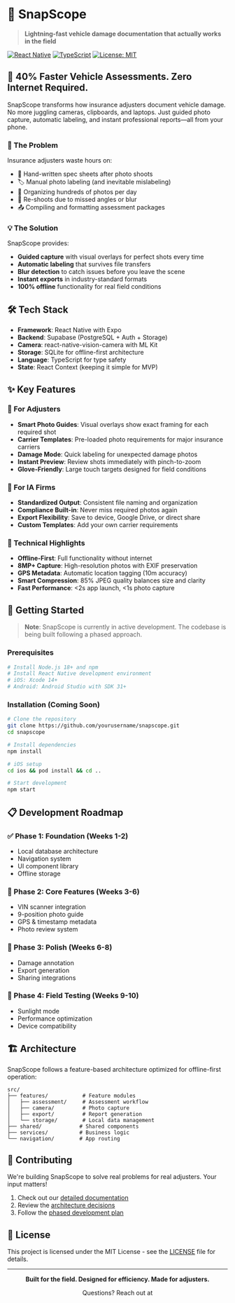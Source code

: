 # 📸 SnapScope

> **Lightning-fast vehicle damage documentation that actually works in the field**

[![React Native](https://img.shields.io/badge/React%20Native-20232A?style=for-the-badge&logo=react&logoColor=61DAFB)](https://reactnative.dev/)
[![TypeScript](https://img.shields.io/badge/TypeScript-007ACC?style=for-the-badge&logo=typescript&logoColor=white)](https://www.typescriptlang.org/)
[![License: MIT](https://img.shields.io/badge/License-MIT-yellow.svg?style=for-the-badge)](LICENSE)

## 🚀 40% Faster Vehicle Assessments. Zero Internet Required.

SnapScope transforms how insurance adjusters document vehicle damage. No more juggling cameras, clipboards, and laptops. Just guided photo capture, automatic labeling, and instant professional reports—all from your phone.

### 🎯 The Problem

Insurance adjusters waste hours on:

- 📝 Hand-written spec sheets after photo shoots
- 🏷️ Manual photo labeling (and inevitable mislabeling)
- 📁 Organizing hundreds of photos per day
- 🔄 Re-shoots due to missed angles or blur
- 📤 Compiling and formatting assessment packages

### 💡 The Solution

SnapScope provides:

- **Guided capture** with visual overlays for perfect shots every time
- **Automatic labeling** that survives file transfers
- **Blur detection** to catch issues before you leave the scene
- **Instant exports** in industry-standard formats
- **100% offline** functionality for real field conditions

## 🛠️ Tech Stack

- **Framework**: React Native with Expo
- **Backend**: Supabase (PostgreSQL + Auth + Storage)
- **Camera**: react-native-vision-camera with ML Kit
- **Storage**: SQLite for offline-first architecture
- **Language**: TypeScript for type safety
- **State**: React Context (keeping it simple for MVP)

## ✨ Key Features

### 📱 For Adjusters

- **Smart Photo Guides**: Visual overlays show exact framing for each required shot
- **Carrier Templates**: Pre-loaded photo requirements for major insurance carriers
- **Damage Mode**: Quick labeling for unexpected damage photos
- **Instant Preview**: Review shots immediately with pinch-to-zoom
- **Glove-Friendly**: Large touch targets designed for field conditions

### 🏢 For IA Firms

- **Standardized Output**: Consistent file naming and organization
- **Compliance Built-in**: Never miss required photos again
- **Export Flexibility**: Save to device, Google Drive, or direct share
- **Custom Templates**: Add your own carrier requirements

### 🔧 Technical Highlights

- **Offline-First**: Full functionality without internet
- **8MP+ Capture**: High-resolution photos with EXIF preservation
- **GPS Metadata**: Automatic location tagging (10m accuracy)
- **Smart Compression**: 85% JPEG quality balances size and clarity
- **Fast Performance**: <2s app launch, <1s photo capture

## 🚦 Getting Started

> **Note**: SnapScope is currently in active development. The codebase is being built following a phased approach.

### Prerequisites

```bash
# Install Node.js 18+ and npm
# Install React Native development environment
# iOS: Xcode 14+
# Android: Android Studio with SDK 31+
```

### Installation (Coming Soon)

```bash
# Clone the repository
git clone https://github.com/yourusername/snapscope.git
cd snapscope

# Install dependencies
npm install

# iOS setup
cd ios && pod install && cd ..

# Start development
npm start
```

## 📋 Development Roadmap

### ✅ Phase 1: Foundation (Weeks 1-2)

- Local database architecture
- Navigation system
- UI component library
- Offline storage

### 🚧 Phase 2: Core Features (Weeks 3-6)

- VIN scanner integration
- 9-position photo guide
- GPS & timestamp metadata
- Photo review system

### 📅 Phase 3: Polish (Weeks 6-8)

- Damage annotation
- Export generation
- Sharing integrations

### 🔮 Phase 4: Field Testing (Weeks 9-10)

- Sunlight mode
- Performance optimization
- Device compatibility

## 🏗️ Architecture

SnapScope follows a feature-based architecture optimized for offline-first operation:

```
src/
├── features/           # Feature modules
│   ├── assessment/     # Assessment workflow
│   ├── camera/         # Photo capture
│   ├── export/         # Report generation
│   └── storage/        # Local data management
├── shared/            # Shared components
├── services/          # Business logic
└── navigation/        # App routing
```

## 🤝 Contributing

We're building SnapScope to solve real problems for real adjusters. Your input matters!

1. Check out our [detailed documentation](docs/index.md)
2. Review the [architecture decisions](docs/reference/architecture-decision-record/)
3. Follow the [phased development plan](dev_tasks_overview.md)

## 📄 License

This project is licensed under the MIT License - see the [LICENSE](LICENSE) file for details.

---

<p align="center">
  <strong>Built for the field. Designed for efficiency. Made for adjusters.</strong>
</p>

<p align="center">
    Questions? Reach out at <a href="mailto:hi@snapscope.app" />
</p>
